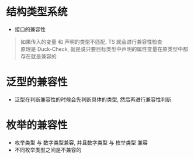# 结构类型系统  
* 接口的兼容性 
> 如果传入的变量 和 声明的类型不匹配, TS 就会进行兼容性检查  
> 原理是 Duck-Check, 就是说只要目标类型中声明的属性变量在原类型中都存在就是兼容的

# 泛型的兼容性  
* 泛型在判断兼容性的时候会先判断具体的类型, 然后再进行兼容性判断  

# 枚举的兼容性  
* 枚举类型 与 数字类型兼容, 并且数字类型 与 枚举类型 兼容  
* 不同枚举类型之间是不兼容的  